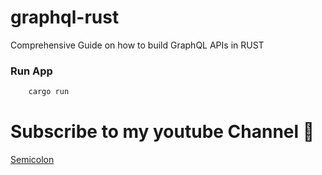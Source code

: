 # graphql-rust
Comprehensive Guide on how to build GraphQL APIs in RUST 


### Run App
```bash
    cargo run
```

# Subscribe to my youtube Channel 🎥

[Semicolon](https://www.youtube.com/@Semicolon10)
